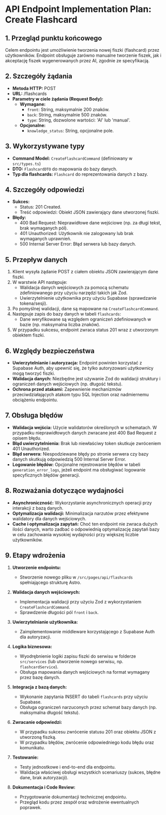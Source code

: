 # API Endpoint Implementation Plan: Create Flashcard

## 1. Przegląd punktu końcowego

Celem endpointu jest umożliwienie tworzenia nowej fiszki (flashcard) przez użytkowników. Endpoint obsługuje zarówno manualne tworzenie fiszek, jak i akceptację fiszek wygenerowanych przez AI, zgodnie ze specyfikacją.

## 2. Szczegóły żądania

- **Metoda HTTP:** POST
- **URL:** /flashcards
- **Parametry w ciele żądania (Request Body):**
  - **Wymagane:**
    - `front`: String, maksymalnie 200 znaków.
    - `back`: String, maksymalnie 500 znaków.
    - `type`: String, dozwolone wartości: 'AI' lub 'manual'.
  - **Opcjonalne:**
    - `knowledge_status`: String, opcjonalne pole.

## 3. Wykorzystywane typy

- **Command Model:** `CreateFlashcardCommand` (definiowany w `src/types.ts`)
- **DTO:** `FlashcardDTO` do mapowania do bazy danych.
- **Typ dla flashcards:** `Flashcard` do reprezentowania danych z bazy.

## 4. Szczegóły odpowiedzi

- **Sukces:**
  - Status: 201 Created.
  - Treść odpowiedzi: Obiekt JSON zawierający dane utworzonej fiszki.
- **Błędy:**
  - 400 Bad Request: Nieprawidłowe dane wejściowe (np. za długi tekst, brak wymaganych pól).
  - 401 Unauthorized: Użytkownik nie zalogowany lub brak wymaganych uprawnień.
  - 500 Internal Server Error: Błąd serwera lub bazy danych.

## 5. Przepływ danych

1. Klient wysyła żądanie POST z ciałem obiektu JSON zawierającym dane fiszki.
2. W warstwie API następuje:
   - Walidacja danych wejściowych za pomocą schematu zdefiniowanego przy użyciu narzędzi takich jak Zod.
   - Uwierzytelnienie użytkownika przy użyciu Supabase (sprawdzanie tokena/sesji).
3. Po pomyślnej walidacji, dane są mapowane na `CreateFlashcardCommand`.
4. Następuje zapis do bazy danych w tabeli `flashcards`:
   - Dane weryfikowane są względem ograniczeń zdefiniowanych w bazie (np. maksymalna liczba znaków).
5. W przypadku sukcesu, endpoint zwraca status 201 wraz z utworzonym obiektem fiszki.

## 6. Względy bezpieczeństwa

- **Uwierzytelnianie i autoryzacja:** Endpoint powinien korzystać z Supabase Auth, aby upewnić się, że tylko autoryzowani użytkownicy mogą tworzyć fiszki.
- **Walidacja danych:** Niezbędne jest używanie Zod do walidacji struktury i ograniczeń danych wejściowych (np. długość tekstu).
- **Ochrona przed atakami:** Zapewnienie mechanizmów przeciwdziałających atakom typu SQL Injection oraz nadmiernemu obciążeniu endpointu.

## 7. Obsługa błędów

- **Walidacja wejścia:** Użycie walidatorów określonych w schematach. W przypadku nieprawidłowych danych zwracane jest 400 Bad Request z opisem błędu.
- **Błąd uwierzytelnienia:** Brak lub niewłaściwy token skutkuje zwróceniem 401 Unauthorized.
- **Błąd serwera:** Niespodziewane błędy po stronie serwera czy bazy danych skutkują odpowiedzią 500 Internal Server Error.
- **Logowanie błędów:** Opcjonalne rejestrowanie błędów w tabeli `generation_error_logs`, jeżeli endpoint ma obsługiwać logowanie specyficznych błędów generacji.

## 8. Rozważania dotyczące wydajności

- **Asynchroniczność:** Wykorzystanie asynchronicznych operacji przy interakcji z bazą danych.
- **Optymalizacja walidacji:** Minimalizacja narzutów przez efektywne walidatory dla danych wejściowych.
- **Cache i optymalizacja zapytań:** Choć ten endpoint nie zwraca dużych ilości danych, warto zadbać o odpowiednią optymalizację zapytań bazy w celu zachowania wysokiej wydajności przy większej liczbie użytkowników.

## 9. Etapy wdrożenia

1. **Utworzenie endpointu:**

   - Stworzenie nowego pliku w `/src/pages/api/flashcards` spełniającego strukturę Astro.

2. **Walidacja danych wejściowych:**

   - Implementacja walidacji przy użyciu Zod z wykorzystaniem `CreateFlashcardCommand`.
   - Sprawdzenie długości pól `front` i `back`.

3. **Uwierzytelnianie użytkownika:**

   - Zaimplementowanie middleware korzystającego z Supabase Auth dla autoryzacji.

4. **Logika biznesowa:**

   - Wyodrębnienie logiki zapisu fiszki do serwisu w folderze `src/services` (lub utworzenie nowego serwisu, np. `flashcardService`).
   - Obsługa mapowania danych wejściowych na format wymagany przez bazę danych.

5. **Integracja z bazą danych:**

   - Wykonanie zapytania INSERT do tabeli `flashcards` przy użyciu Supabase.
   - Obsługa ograniczeń narzuconych przez schemat bazy danych (np. maksymalna długość tekstu).

6. **Zwracanie odpowiedzi:**

   - W przypadku sukcesu zwrócenie statusu 201 oraz obiektu JSON z utworzoną fiszką.
   - W przypadku błędów, zwrócenie odpowiedniego kodu błędu oraz komunikatu.

7. **Testowanie:**

   - Testy jednostkowe i end-to-end dla endpointu.
   - Walidacja właściwej obsługi wszystkich scenariuszy (sukces, błędne dane, brak autoryzacji).

8. **Dokumentacja i Code Review:**
   - Przygotowanie dokumentacji technicznej endpointu.
   - Przegląd kodu przez zespół oraz wdrożenie ewentualnych poprawek.
